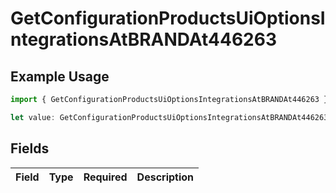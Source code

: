 # GetConfigurationProductsUiOptionsIntegrationsAtBRANDAt446263

## Example Usage

```typescript
import { GetConfigurationProductsUiOptionsIntegrationsAtBRANDAt446263 } from "@vercel/sdk/models/getconfigurationproductsop.js";

let value: GetConfigurationProductsUiOptionsIntegrationsAtBRANDAt446263 = {};
```

## Fields

| Field       | Type        | Required    | Description |
| ----------- | ----------- | ----------- | ----------- |